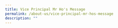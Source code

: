 ```yaml
---
title: Vice Principal Mr Ho's Message
permalink: /about-us/vice-principal-mr-hos-message
description: ""
---
```

